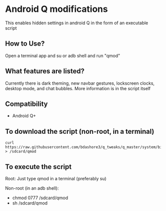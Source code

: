 # Android Q modifications
This enables hidden settings in android Q in the form of an executable script

## How to Use?
Open a terminal app and su or adb shell and run "qmod"

## What features are listed?
Currently there is dark theming, new navbar gestures, lockscreen clocks, desktop mode, and chat bubbles. 
More information is in the script itself

## Compatibility
* Android Q+

## To download the script (non-root, in a terminal)
	curl https://raw.githubusercontent.com/bdashore3/q_tweaks/q_master/system/bin/qmod > /sdcard/qmod

## To execute the script
Root: Just type qmod in a terminal (preferably su)

Non-root (in an adb shell): 
* chmod 0777 /sdcard/qmod
* sh /sdcard/qmod


